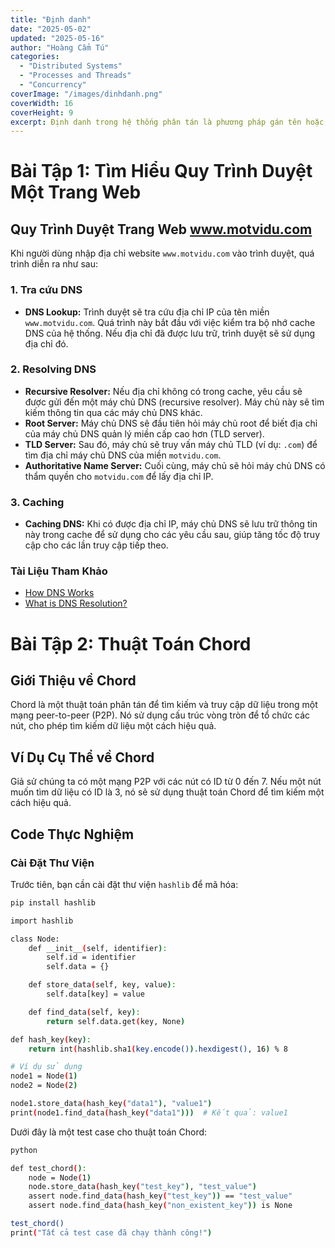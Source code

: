```yaml
---
title: "Định danh"
date: "2025-05-02"
updated: "2025-05-16"
author: "Hoàng Cẩm Tú"
categories:
  - "Distributed Systems"
  - "Processes and Threads"
  - "Concurrency"
coverImage: "/images/dinhdanh.png"
coverWidth: 16
coverHeight: 9
excerpt: Định danh trong hệ thống phân tán là phương pháp gán tên hoặc ID cho các nút, tài nguyên hoặc dịch vụ, giúp chúng có thể được xác định và truy cập một cách hiệu quả trong môi trường mạng phân tán.
---
```

# Bài Tập 1: Tìm Hiểu Quy Trình Duyệt Một Trang Web

## Quy Trình Duyệt Trang Web www.motvidu.com

Khi người dùng nhập địa chỉ website `www.motvidu.com` vào trình duyệt, quá trình diễn ra như sau:

### 1. Tra cứu DNS
- **DNS Lookup:** Trình duyệt sẽ tra cứu địa chỉ IP của tên miền `www.motvidu.com`. Quá trình này bắt đầu với việc kiểm tra bộ nhớ cache DNS của hệ thống. Nếu địa chỉ đã được lưu trữ, trình duyệt sẽ sử dụng địa chỉ đó.

### 2. Resolving DNS
- **Recursive Resolver:** Nếu địa chỉ không có trong cache, yêu cầu sẽ được gửi đến một máy chủ DNS (recursive resolver). Máy chủ này sẽ tìm kiếm thông tin qua các máy chủ DNS khác.
- **Root Server:** Máy chủ DNS sẽ đầu tiên hỏi máy chủ root để biết địa chỉ của máy chủ DNS quản lý miền cấp cao hơn (TLD server).
- **TLD Server:** Sau đó, máy chủ sẽ truy vấn máy chủ TLD (ví dụ: `.com`) để tìm địa chỉ máy chủ DNS của miền `motvidu.com`.
- **Authoritative Name Server:** Cuối cùng, máy chủ sẽ hỏi máy chủ DNS có thẩm quyền cho `motvidu.com` để lấy địa chỉ IP.

### 3. Caching
- **Caching DNS:** Khi có được địa chỉ IP, máy chủ DNS sẽ lưu trữ thông tin này trong cache để sử dụng cho các yêu cầu sau, giúp tăng tốc độ truy cập cho các lần truy cập tiếp theo.

### Tài Liệu Tham Khảo
- [How DNS Works](https://www.cloudflare.com/learning/dns/how-dns-works/)
- [What is DNS Resolution?](https://www.dnsimple.com/blog/what-is-dns-resolution/)



# Bài Tập 2: Thuật Toán Chord

## Giới Thiệu về Chord
Chord là một thuật toán phân tán để tìm kiếm và truy cập dữ liệu trong một mạng peer-to-peer (P2P). Nó sử dụng cấu trúc vòng tròn để tổ chức các nút, cho phép tìm kiếm dữ liệu một cách hiệu quả.

## Ví Dụ Cụ Thể về Chord
Giả sử chúng ta có một mạng P2P với các nút có ID từ 0 đến 7. Nếu một nút muốn tìm dữ liệu có ID là 3, nó sẽ sử dụng thuật toán Chord để tìm kiếm một cách hiệu quả.

## Code Thực Nghiệm

### Cài Đặt Thư Viện
Trước tiên, bạn cần cài đặt thư viện `hashlib` để mã hóa:

```bash
pip install hashlib

import hashlib

class Node:
    def __init__(self, identifier):
        self.id = identifier
        self.data = {}

    def store_data(self, key, value):
        self.data[key] = value

    def find_data(self, key):
        return self.data.get(key, None)

def hash_key(key):
    return int(hashlib.sha1(key.encode()).hexdigest(), 16) % 8

# Ví dụ sử dụng
node1 = Node(1)
node2 = Node(2)

node1.store_data(hash_key("data1"), "value1")
print(node1.find_data(hash_key("data1")))  # Kết quả: value1
```
Dưới đây là một test case cho thuật toán Chord:
```bash
python

def test_chord():
    node = Node(1)
    node.store_data(hash_key("test_key"), "test_value")
    assert node.find_data(hash_key("test_key")) == "test_value"
    assert node.find_data(hash_key("non_existent_key")) is None

test_chord()
print("Tất cả test case đã chạy thành công!")
```
